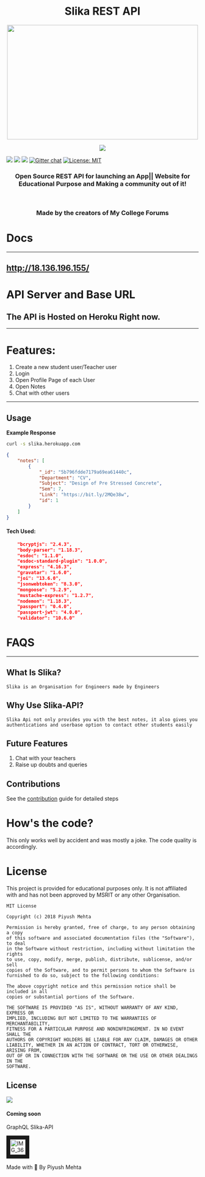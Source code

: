 <h1 align="center">Slika REST API</h1>
<p align="center">
<img src='https://preview.ibb.co/hEJJDK/7152018235215.png' height="300px" width="500px">
</p>
<p align="center">
<a href="https://travis-ci.com/piyush97/Slika-API"><img src="https://img.shields.io/travis/r-spacex/SpaceX-API.svg?longCache=true&style=for-the-badge"></a>

<a href="https://hub.docker.com/r/piyush97/slika-api/"><img src="https://img.shields.io/docker/build/jakewmeyer/spacex-api.svg?longCache=true&style=for-the-badge"></a>
<a href="https://github.com/piyush97/Slika-API/releases"><img src="https://img.shields.io/github/release/r-spacex/SpaceX-API.svg?longCache=true&style=for-the-badge"></a>
<a href="https://github.com/piyush97/Slika-API/releases/tag/v0.1.0"><img src="https://img.shields.io/badge/interface-REST-brightgreen.svg?longCache=true&style=for-the-badge"></a>
[![Gitter chat](https://badges.gitter.im/gitterHQ/gitter.png)](https://gitter.im/Slika-api/Lobby?utm_source=share-link&utm_medium=link&utm_campaign=share-link)
[![License: MIT](https://img.shields.io/badge/License-MIT-yellow.svg)](https://opensource.org/licenses/MIT)

</p>

<h3 align="center">Open Source REST API for launching an App|| Website for Educational Purpose and Making a community out of it!</h3>

</br><h3 align='center'>
Made by the creators of My College Forums
</h3>

# Docs

---------
http://18.136.196.155/
---------

# API Server and Base URL
## The API is Hosted on Heroku Right now.

------

# Features:
1. Create a new student user/Teacher user
1. Login 
1. Open Profile Page of each User
1. Open Notes
1. Chat with other users

------

## Usage

**Example Response**

```bash
curl -s slika.herokuapp.com
```
```json
{
    "notes": [
        {
            "_id": "5b796fdde7179a69ea61440c",
            "Department": "CV",
            "Subject": "Design of Pre Stressed Concrete",
            "Sem": 7,
            "Link": "https://bit.ly/2MQe38w",
            "id": 1
        }
    ]
}
```

#### Tech Used:
```json
    "bcryptjs": "2.4.3",
    "body-parser": "1.18.3",
    "esdoc": "1.1.0",
    "esdoc-standard-plugin": "1.0.0",
    "express": "4.16.3",
    "gravatar": "1.6.0",
    "joi": "13.6.0",
    "jsonwebtoken": "8.3.0",
    "mongoose": "5.2.9",
    "mustache-express": "1.2.7",
    "nodemon": "1.18.3",
    "passport": "0.4.0",
    "passport-jwt": "4.0.0",
    "validator": "10.6.0"
```

# FAQS

-------

## What Is Slika?
`Slika is an Organisation for Engineers made by Engineers`

## Why Use Slika-API?
`Slika Api not only provides you with the best notes, it also gives you authentications and userbase option to contact other students easily`

## Future Features
1. Chat with your teachers
1. Raise up doubts and queries

## Contributions
See the [contribution](https://github.com/piyush97/Slika-API/blob/master/CONTRIBUTING.md) guide for detailed steps


# How's the code?
This only works well by accident and was mostly a joke. The code quality is accordingly.

# License
This project is provided for educational purposes only. It is not affiliated with and has not been approved by MSRIT or any other Organisation.

```
MIT License

Copyright (c) 2018 Piyush Mehta

Permission is hereby granted, free of charge, to any person obtaining a copy
of this software and associated documentation files (the "Software"), to deal
in the Software without restriction, including without limitation the rights
to use, copy, modify, merge, publish, distribute, sublicense, and/or sell
copies of the Software, and to permit persons to whom the Software is
furnished to do so, subject to the following conditions:

The above copyright notice and this permission notice shall be included in all
copies or substantial portions of the Software.

THE SOFTWARE IS PROVIDED "AS IS", WITHOUT WARRANTY OF ANY KIND, EXPRESS OR
IMPLIED, INCLUDING BUT NOT LIMITED TO THE WARRANTIES OF MERCHANTABILITY,
FITNESS FOR A PARTICULAR PURPOSE AND NONINFRINGEMENT. IN NO EVENT SHALL THE
AUTHORS OR COPYRIGHT HOLDERS BE LIABLE FOR ANY CLAIM, DAMAGES OR OTHER
LIABILITY, WHETHER IN AN ACTION OF CONTRACT, TORT OR OTHERWISE, ARISING FROM,
OUT OF OR IN CONNECTION WITH THE SOFTWARE OR THE USE OR OTHER DEALINGS IN THE
SOFTWARE.
```
## License
<p>
<a href="https://app.fossa.io/projects/git%2Bgithub.com%2Fpiyush97%2FSlika-API?ref=badge_large" alt="FOSSA Status"><img src="https://app.fossa.io/api/projects/git%2Bgithub.com%2Fpiyush97%2FSlika-API.svg?type=large"/></a>
</p>

#### Coming soon
GraphQL Slika-API

<a href="https://ibb.co/eP7fyU"><img src="https://thumb.ibb.co/eP7fyU/IMG_3630.jpg" alt="IMG_3630" border="10" height='40px' ></a>

Made with :blue_heart: By Piyush Mehta 
